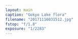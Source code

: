 ```yaml
---
layout: main
caption: "Gokyo Lake flora"
filename: "20171116031512.jpg"
fstop: "f/1.8"
exposure: "1/2283"
---
```


